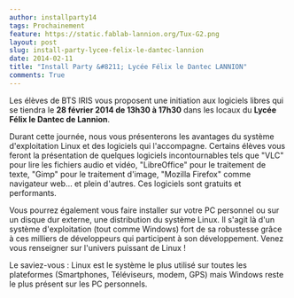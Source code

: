 ```yaml
---
author: installparty14
tags: Prochainement
feature: https://static.fablab-lannion.org/Tux-G2.png
layout: post
slug: install-party-lycee-felix-le-dantec-lannion
date: 2014-02-11
title: "Install Party &#8211; Lycée Félix le Dantec LANNION"
comments: True
---
```

Les élèves de BTS IRIS vous proposent une initiation aux logiciels libres qui
se tiendra le **28 février 2014 de 13h30 à 17h30** dans les locaux du **Lycée
Félix le Dantec de Lannion**.

Durant cette journée, nous vous présenterons les avantages du système
d'exploitation Linux et des logiciels qui l'accompagne. Certains élèves vous
feront la présentation de quelques logiciels incontournables tels que "VLC"
pour lire les fichiers audio et vidéo, "LibreOffice" pour le traitement de
texte, "Gimp" pour le traitement d'image, "Mozilla Firefox" comme navigateur
web… et plein d'autres. Ces logiciels sont gratuits et performants.

Vous pourrez également vous faire installer sur votre PC personnel ou sur un
disque dur externe, une distribution du système Linux. Il s'agit là d'un
système d'exploitation (tout comme Windows) fort de sa robustesse grâce à ces
milliers de développeurs qui participent à son développement. Venez vous
renseigner sur l'univers puissant de Linux !

Le saviez-vous : Linux est le système le plus utilisé sur toutes les
plateformes (Smartphones, Téléviseurs, modem, GPS) mais Windows reste le plus
présent sur les PC personnels.


